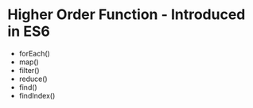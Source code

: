 
# Higher Order Function -   Introduced in ES6

* forEach()
* map()
* filter()
* reduce()
* find()
* findIndex()